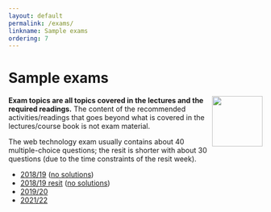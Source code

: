 ```yaml
---
layout: default
permalink: /exams/
linkname: Sample exams
ordering: 7
---
```


# Sample exams

<img align="right" width="100px" src="../img/exam.png">

**Exam topics are all topics covered in the lectures and the required readings.** The content of the recommended activities/readings that goes beyond what is covered in the lectures/course book is not exam material.

The web technology exam usually contains about 40 multiple-choice questions; the resit is shorter with about 30 questions (due to the time constraints of the resit week).

- [2018/19](../exams/midterm-cse1500-201819-solutions.pdf) ([no solutions](../exams/midterm-cse1500-201819.pdf))
- [2018/19 resit](../exams/midterm-resit-cse1500-201819-solutions.pdf) ([no solutions](../exams/midterm-resit-cse1500-201819.pdf))
- [2019/20](../exams/final-cse1500-201920-solutions.pdf)
- [2021/22](../exams/final-cse1500-202122-solutions.pdf)
